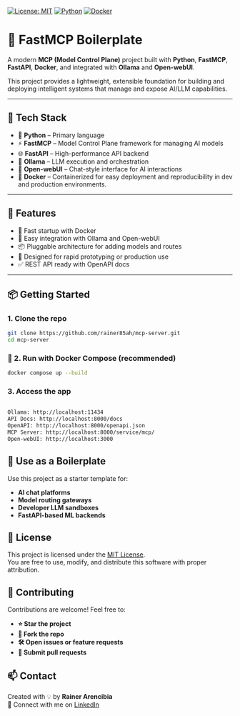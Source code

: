 [![License: MIT](https://img.shields.io/badge/License-MIT-yellow.svg)](LICENSE)
[![Python](https://img.shields.io/badge/Python-3.12%2B-blue.svg)](https://www.python.org/)
[![Docker](https://img.shields.io/badge/Docker-Ready-blue)](https://www.docker.com/)


# 🚀 FastMCP Boilerplate

A modern **MCP (Model Control Plane)** project built with **Python**, **FastMCP**, **FastAPI**, **Docker**, and integrated with **Ollama** and **Open-webUI**.

This project provides a lightweight, extensible foundation for building and deploying intelligent systems that manage and expose AI/LLM capabilities.

---

## 🔧 Tech Stack

- 🐍 **Python** – Primary language
- ⚡ **FastMCP** – Model Control Plane framework for managing AI models
- 🌐 **FastAPI** – High-performance API backend
- 🧠 **Ollama** – LLM execution and orchestration
- 🧩 **Open-webUI** – Chat-style interface for AI interactions
- 🐳 **Docker** – Containerized for easy deployment and reproducibility in dev and production environments.

---

## 🧱 Features

- 🚀 Fast startup with Docker
- 🔌 Easy integration with Ollama and Open-webUI
- 📦 Pluggable architecture for adding models and routes
- 🎯 Designed for rapid prototyping or production use
- ✅ REST API ready with OpenAPI docs

---

## 📦 Getting Started

### 1. Clone the repo

```bash
git clone https://github.com/rainer85ah/mcp-server.git
cd mcp-server
```

### 🐳 2. Run with Docker Compose (recommended)

```bash
docker compose up --build
```

### 3. Access the app

```bash

Ollama: http://localhost:11434
API Docs: http://localhost:8000/docs
OpenAPI: http://localhost:8000/openapi.json
MCP Server: http://localhost:8000/service/mcp/
Open-webUI: http://localhost:3000
```

## 🌱 Use as a Boilerplate

Use this project as a starter template for:

- **AI chat platforms**
- **Model routing gateways**
- **Developer LLM sandboxes**
- **FastAPI-based ML backends**   


## 📜 License


This project is licensed under the [MIT License](https://opensource.org/license/mit).  
You are free to use, modify, and distribute this software with proper attribution.


## 🤝 Contributing

Contributions are welcome! Feel free to:

- **⭐ Star the project**
- **🍴 Fork the repo**
- **🛠️ Open issues or feature requests**
- **🔁 Submit pull requests**    


## 📫 Contact

Created with 💡 by **Rainer Arencibia**  
🔗 Connect with me on [LinkedIn](https://www.linkedin.com/in/rainer-arencibia)
